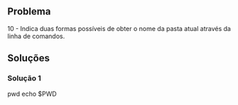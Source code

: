 ## Problema

10 - Indica duas formas possíveis de obter o nome da pasta atual através da linha de comandos.

## Soluções

### Solução 1

pwd
echo $PWD
